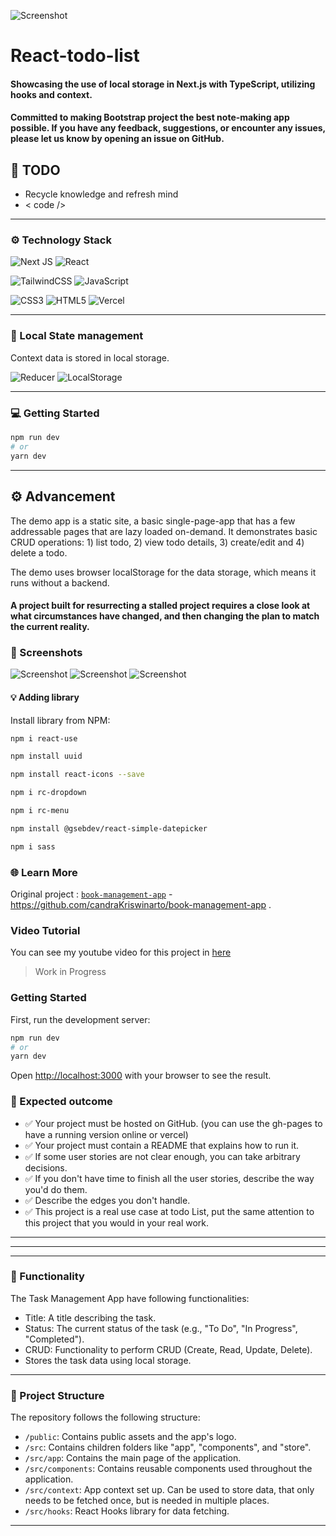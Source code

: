 
![Screenshot](public/1.bmp)

# React-todo-list

[//]: # (#### A project built for resurrecting the countless abandonware repos littering GitHub. The goal is to make it easier to turn any repo, no matter how old, and turn it into a working GitHub Codespace.)
#### Showcasing the use of local storage in Next.js with TypeScript, utilizing hooks and context.
#### Committed to making Bootstrap project the best note-making app possible. If you have any feedback, suggestions, or encounter any issues, please let us know by opening an issue on GitHub.
[//]: # (Thank you for choosing NextJS. We hope you enjoy this release, and we look forward to enhancing your note-taking journey in the future!)

## 📖 TODO
- Recycle knowledge and refresh mind
- < code />


-------------------------------------------------

### ⚙️ Technology Stack

![Next JS](https://img.shields.io/badge/Next-black?style=for-the-badge&logo=next.js&logoColor=white)
![React](https://img.shields.io/badge/react-%2320232a.svg?style=for-the-badge&logo=react&logoColor=%2361DAFB)


![TailwindCSS](https://img.shields.io/badge/tailwindcss-%2338B2AC.svg?style=for-the-badge&logo=tailwind-css&logoColor=white)
![JavaScript](https://img.shields.io/badge/javascript-%23323330.svg?style=for-the-badge&logo=javascript&logoColor=%23F7DF1E)

![CSS3](https://img.shields.io/badge/css3-%231572B6.svg?style=for-the-badge&logo=css3&logoColor=white)
![HTML5](https://img.shields.io/badge/html5-%23E34F26.svg?style=for-the-badge&logo=html5&logoColor=white)
![Vercel](https://img.shields.io/badge/vercel-%23000000.svg?style=for-the-badge&logo=vercel&logoColor=white)


-------------------------------------------------
### 📝 Local State management
Context data is stored in local storage.

![Reducer](https://img.shields.io/badge/Reducer-%2320232a.svg?style=for-the-badge&logo=react&logoColor=%2361DAFB)
![LocalStorage](https://img.shields.io/badge/LocalStorage-%2320232a.svg?style=for-the-badge&logo=react&logoColor=%2361DAFB)

-------------------------------------------------
### ‍💻 Getting Started
```bash
npm run dev
# or
yarn dev
```
-------------------------------------------------
## ⚙️ Advancement
The demo app is a static site, a basic single-page-app that has a few
addressable pages that are lazy loaded on-demand. It demonstrates basic CRUD
operations: 1) list todo, 2) view todo details, 3) create/edit and 4)
delete a todo.

The demo uses browser localStorage for the data storage, which means it runs
without a backend.

#### A project built for resurrecting a stalled project requires a close look at what circumstances have changed, and then changing the plan to match the current reality.

### 📸 Screenshots
![Screenshot](public/2.bmp)
![Screenshot](public/3.bmp)
![Screenshot](public/4.bmp)


#### 💡 Adding library
Install library  from NPM:

```bash
npm i react-use
```
```bash
npm install uuid
```
```bash
npm install react-icons --save
```
```bash
npm i rc-dropdown
```
```bash
npm i rc-menu
```
```bash
npm install @gsebdev/react-simple-datepicker
```
```bash
npm i sass
```

### 🌐 Learn More

Original project : [`book-management-app`](https://github.com/candraKriswinarto/book-management-app) - https://github.com/candraKriswinarto/book-management-app .

### Video Tutorial

You can see my youtube video for this project in [here](https://youtu.be/55MMOh49Oho)

> Work in Progress


### Getting Started

First, run the development server:

```bash
npm run dev
# or
yarn dev
```

Open [http://localhost:3000](http://localhost:3000) with your browser to see the result.

### 🎁 Expected outcome
- ✅ Your project must be hosted on GitHub. (you can use the gh-pages to have a running version online or vercel)
- ✅ Your project must contain a README that explains how to run it.
- ✅ If some user stories are not clear enough, you can take arbitrary decisions.
- ✅ If you don't have time to finish all the user stories, describe the way you'd do them.
- ✅ Describe the edges you don't handle.
- ✅ This project is a real use case at todo List, put the same attention to this project that you would in your real work.



-------------------------------------------------
-------------------------------------------------
-------------------------------------------------
### 🔧 Functionality

The Task Management App have following functionalities:

- Title: A title describing the task.
- Status: The current status of the task (e.g., "To Do", "In Progress", "Completed").
- CRUD: Functionality to perform CRUD (Create, Read, Update, Delete).
- Stores the task data using local storage.

-------------------------------------------------
### 📄 Project Structure

The repository follows the following structure:

- `/public`: Contains public assets and the app's logo.
- `/src`: Contains children folders like "app", "components", and "store".
- `/src/app`: Contains the main page of the application.
- `/src/components`: Contains reusable components used throughout the application.
- `/src/context`: App context set up. Can be used to store data, that only needs to be fetched once, but is needed in multiple places.
- `/src/hooks`: React Hooks library for data fetching.

-------------------------------------------------

